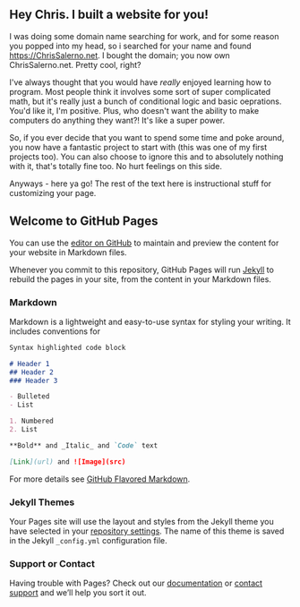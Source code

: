 ## Hey Chris.  I built a website for you!

I was doing some domain name searching for work, and for some reason you popped into my head, so i searched for your name and found https://ChrisSalerno.net.  I bought the domain; you now own ChrisSalerno.net.  Pretty cool, right?

I've always thought that you would have *_really_* enjoyed learning how to program.  Most people think it involves some sort of super complicated math, but it's really just a bunch of conditional logic and basic oeprations.  You'd like it, I'm positive.  Plus, who doesn't want the ability to make computers do anything they want?!  It's like a super power.

So, if you ever decide that you want to spend some time and poke around, you now have a fantastic project to start with (this was one of my first projects too).  You can also choose to ignore this and to absolutely nothing with it, that's totally fine too.  No hurt feelings on this side.

Anyways - here ya go!  The rest of the text here is instructional stuff for customizing your page.

## Welcome to GitHub Pages

You can use the [editor on GitHub](https://github.com/gta-productions/chrissalerno.net/edit/master/README.md) to maintain and preview the content for your website in Markdown files.

Whenever you commit to this repository, GitHub Pages will run [Jekyll](https://jekyllrb.com/) to rebuild the pages in your site, from the content in your Markdown files.

### Markdown

Markdown is a lightweight and easy-to-use syntax for styling your writing. It includes conventions for

```markdown
Syntax highlighted code block

# Header 1
## Header 2
### Header 3

- Bulleted
- List

1. Numbered
2. List

**Bold** and _Italic_ and `Code` text

[Link](url) and ![Image](src)
```

For more details see [GitHub Flavored Markdown](https://guides.github.com/features/mastering-markdown/).

### Jekyll Themes

Your Pages site will use the layout and styles from the Jekyll theme you have selected in your [repository settings](https://github.com/gta-productions/chrissalerno.net/settings). The name of this theme is saved in the Jekyll `_config.yml` configuration file.

### Support or Contact

Having trouble with Pages? Check out our [documentation](https://help.github.com/categories/github-pages-basics/) or [contact support](https://github.com/contact) and we’ll help you sort it out.
